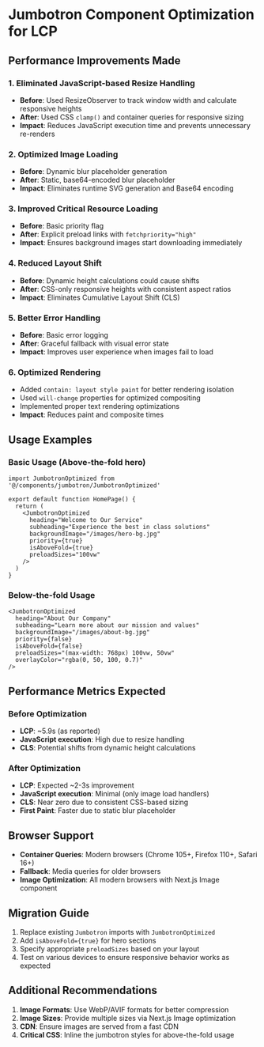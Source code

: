 # Jumbotron Component Optimization for LCP

## Performance Improvements Made

### 1. **Eliminated JavaScript-based Resize Handling**

- **Before**: Used ResizeObserver to track window width and calculate responsive
  heights
- **After**: Used CSS `clamp()` and container queries for responsive sizing
- **Impact**: Reduces JavaScript execution time and prevents unnecessary
  re-renders

### 2. **Optimized Image Loading**

- **Before**: Dynamic blur placeholder generation
- **After**: Static, base64-encoded blur placeholder
- **Impact**: Eliminates runtime SVG generation and Base64 encoding

### 3. **Improved Critical Resource Loading**

- **Before**: Basic priority flag
- **After**: Explicit preload links with `fetchpriority="high"`
- **Impact**: Ensures background images start downloading immediately

### 4. **Reduced Layout Shift**

- **Before**: Dynamic height calculations could cause shifts
- **After**: CSS-only responsive heights with consistent aspect ratios
- **Impact**: Eliminates Cumulative Layout Shift (CLS)

### 5. **Better Error Handling**

- **Before**: Basic error logging
- **After**: Graceful fallback with visual error state
- **Impact**: Improves user experience when images fail to load

### 6. **Optimized Rendering**

- Added `contain: layout style paint` for better rendering isolation
- Used `will-change` properties for optimized compositing
- Implemented proper text rendering optimizations
- **Impact**: Reduces paint and composite times

## Usage Examples

### Basic Usage (Above-the-fold hero)

```tsx
import JumbotronOptimized from '@/components/jumbotron/JumbotronOptimized'

export default function HomePage() {
  return (
    <JumbotronOptimized
      heading="Welcome to Our Service"
      subheading="Experience the best in class solutions"
      backgroundImage="/images/hero-bg.jpg"
      priority={true}
      isAboveFold={true}
      preloadSizes="100vw"
    />
  )
}
```

### Below-the-fold Usage

```tsx
<JumbotronOptimized
  heading="About Our Company"
  subheading="Learn more about our mission and values"
  backgroundImage="/images/about-bg.jpg"
  priority={false}
  isAboveFold={false}
  preloadSizes="(max-width: 768px) 100vw, 50vw"
  overlayColor="rgba(0, 50, 100, 0.7)"
/>
```

## Performance Metrics Expected

### Before Optimization

- **LCP**: ~5.9s (as reported)
- **JavaScript execution**: High due to resize handling
- **CLS**: Potential shifts from dynamic height calculations

### After Optimization

- **LCP**: Expected ~2-3s improvement
- **JavaScript execution**: Minimal (only image load handlers)
- **CLS**: Near zero due to consistent CSS-based sizing
- **First Paint**: Faster due to static blur placeholder

## Browser Support

- **Container Queries**: Modern browsers (Chrome 105+, Firefox 110+, Safari 16+)
- **Fallback**: Media queries for older browsers
- **Image Optimization**: All modern browsers with Next.js Image component

## Migration Guide

1. Replace existing `Jumbotron` imports with `JumbotronOptimized`
2. Add `isAboveFold={true}` for hero sections
3. Specify appropriate `preloadSizes` based on your layout
4. Test on various devices to ensure responsive behavior works as expected

## Additional Recommendations

1. **Image Formats**: Use WebP/AVIF formats for better compression
2. **Image Sizes**: Provide multiple sizes via Next.js Image optimization
3. **CDN**: Ensure images are served from a fast CDN
4. **Critical CSS**: Inline the jumbotron styles for above-the-fold usage
